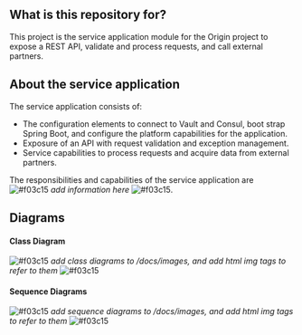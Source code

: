 ## What is this repository for?
This project is the service application module for the Origin project to expose a REST API, validate and process requests, and call external partners.

## About the service application
The service application consists of:
- The configuration elements to connect to Vault and Consul, boot strap Spring Boot, and configure the platform capabilities for the application.
- Exposure of an API with request validation and exception management.
- Service capabilities to process requests and acquire data from external partners.

The responsibilities and capabilities of the service application are ![#f03c15](https://placehold.it/15/f03c15/000000?text=+) _add information here_ ![#f03c15](https://placehold.it/15/f03c15/000000?text=+).

## Diagrams

#### Class Diagram
![#f03c15](https://placehold.it/15/f03c15/000000?text=+) _add class diagrams to /docs/images, and add html img tags to refer to them_ ![#f03c15](https://placehold.it/15/f03c15/000000?text=+)

#### Sequence Diagrams

![#f03c15](https://placehold.it/15/f03c15/000000?text=+) _add sequence diagrams to /docs/images, and add html img tags to refer to them_ ![#f03c15](https://placehold.it/15/f03c15/000000?text=+)

